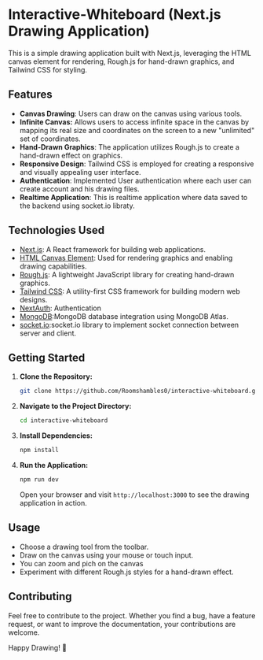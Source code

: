 # Interactive-Whiteboard (Next.js Drawing Application)

 
This is a simple drawing application built with Next.js, leveraging the HTML canvas element for rendering, Rough.js for hand-drawn graphics, and Tailwind CSS for styling.



## Features

- **Canvas Drawing**: Users can draw on the canvas using various tools.
- **Infinite Canvas:** Allows users to access infinite space in the canvas by mapping its real size and coordinates on the screen to a new "unlimited" set of coordinates.
- **Hand-Drawn Graphics**: The application utilizes Rough.js to create a hand-drawn effect on graphics.
- **Responsive Design**: Tailwind CSS is employed for creating a responsive and visually appealing user interface.
- **Authentication**: Implemented User authentication where each user can create account and his drawing files.
- **Realtime Application**: This is realtime application where data saved to the backend using socket.io libraty.

## Technologies Used

- [Next.js](https://nextjs.org/): A React framework for building web applications.
- [HTML Canvas Element](https://developer.mozilla.org/en-US/docs/Web/API/Canvas_API): Used for rendering graphics and enabling drawing capabilities.
- [Rough.js](https://roughjs.com/): A lightweight JavaScript library for creating hand-drawn graphics.
- [Tailwind CSS](https://tailwindcss.com/): A utility-first CSS framework for building modern web designs.
- [NextAuth](https://next-auth.js.org/): Authentication
- [MongoDB](https://www.mongodb.com/atlas/database):MongoDB database integration using MongoDB Atlas.
- [socket.io](https://socket.io):socket.io library to implement socket connection between server and client.

## Getting Started

1. **Clone the Repository:**

    ```bash
    git clone https://github.com/Roomshambles0/interactive-whiteboard.git
    ```

2. **Navigate to the Project Directory:**

    ```bash
    cd interactive-whiteboard
    ```

3. **Install Dependencies:**

    ```bash
    npm install
    ```

4. **Run the Application:**

    ```bash
    npm run dev
    ```

    Open your browser and visit `http://localhost:3000` to see the drawing application in action.

## Usage

- Choose a drawing tool from the toolbar.
- Draw on the canvas using your mouse or touch input.
- You can zoom and pich on the canvas
- Experiment with different Rough.js styles for a hand-drawn effect.

## Contributing

Feel free to contribute to the project. Whether you find a bug, have a feature request, or want to improve the documentation, your contributions are welcome.



Happy Drawing! 🎨
